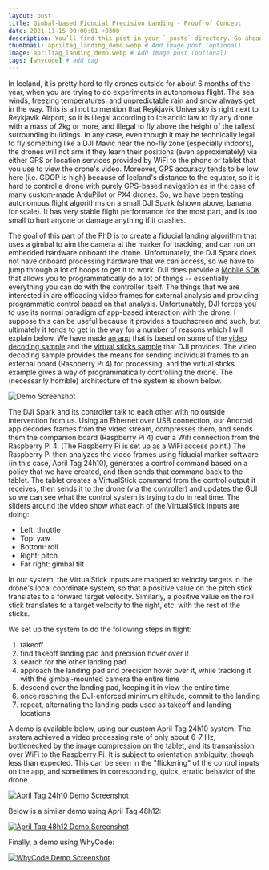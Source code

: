 ```yaml
---
layout: post
title: Gimbal-based Fiducial Precision Landing - Proof of Concept
date: 2021-11-15 00:00:01 +0300
description: You’ll find this post in your `_posts` directory. Go ahead and edit it and re-build the site to see your changes. # Add post description (optional)
thumbnail: apriltag_landing_demo.webp # Add image post (optional)
image: apriltag_landing_demo.webp # Add image post (optional)
tags: [whycode] # add tag
---
```


In Iceland, it is pretty hard to fly drones outside for about 6 months of the year, when you are trying to do experiments in autonomous flight.
The sea winds, freezing temperatures, and unpredictable rain and snow always get in the way.
This is all not to mention that Reykjavik University is right next to Reykjavik Airport, so it is illegal according to Icelandic law to fly any drone with a mass of 2kg or more, and illegal to fly above the height of the tallest surrounding buildings.
In any case, even though it may be technically legal to fly something like a DJI Mavic near the no-fly zone (especially indoors), the drones will not arm if they learn their positions (even approximately) via either GPS or location services provided by WiFi to the phone or tablet that you use to view the drone's video.
Moreover, GPS accuracy tends to be low here (i.e. GDOP is high) because of Iceland's distance to the equator, so it is hard to control a drone with purely GPS-based navigation as in the case of many custom-made ArduPilot or PX4 drones.
So, we have been testing autonomous flight algorithms on a small DJI Spark (shown above, banana for scale).
It has very stable flight performance for the most part, and is too small to hurt anyone or damage anything if it crashes. 

The goal of this part of the PhD is to create a fiducial landing algorithm that uses a gimbal to aim the camera at the marker for tracking, and can run on embedded hardware onboard the drone.
Unfortunately, the DJI Spark does not have onboard processing hardware that we can access, so we have to jump through a lot of hoops to get it to work.
DJI does provide a [Mobile SDK](https://developer.dji.com/api-reference/android-api/Components/SDKManager/DJISDKManager.html) that allows you to programmatically do a lot of things -- essentially everything you can do with the controller itself.
The things that we are interested in are offloading video frames for external analysis and providing programmatic control based on that analysis.
Unfortunately, DJI forces you to use its normal paradigm of app-based interaction with the drone.
I suppose this can be useful because it provides a touchscreen and such, but ultimately it tends to get in the way for a number of reasons which I will explain below.
We have made [an app](https://github.com/uzgit/Android-VideoStreamDecodingSample) that is based on some of the [video decoding sample](https://github.com/DJI-Mobile-SDK-Tutorials/Android-VideoStreamDecodingSample) and the [virtual sticks sample](https://github.com/dji-sdk/Mobile-SDK-Android/blob/master/Sample%20Code/app/src/main/java/com/dji/sdk/sample/demo/flightcontroller/VirtualStickView.java) that DJI provides.
The video decoding sample provides the means for sending individual frames to an external board (Raspberry Pi 4) for processing, and the virtual sticks example gives a way of programmatically controlling the drone.
The (necessarily horrible) architecture of the system is shown below.

![Demo Screenshot]({{site.baseurl}}/assets/images/spark_architecture.drawio.png)

The DJI Spark and its controller talk to each other with no outside intervention from us.
Using an Ethernet over USB connection, our Android app decodes frames from the video stream, compresses them, and sends them the companion board (Raspberry Pi 4) over a Wifi connection from the Raspberry Pi 4. (The Raspberry Pi is set up as a WiFi access point.)
The Raspberry Pi then analyzes the video frames using fiducial marker software (in this case, April Tag 24h10), generates a control command based on a policy that we have created, and then sends that command back to the tablet.
The tablet creates a VirtualStick command from the control output it receives, then sends it to the drone (via the controller) and updates the GUI so we can see what the control system is trying to do in real time.
The sliders around the video show what each of the VirtualStick inputs are doing:

- Left: throttle
- Top: yaw
- Bottom: roll
- Right: pitch
- Far right: gimbal tilt

In our system, the VirtualStick inputs are mapped to velocity targets in the drone's local coordinate system, so that a positive value on the pitch stick translates to a forward target velocity.
Similarly, a positive value on the roll stick translates to a target velocity to the right, etc. with the rest of the sticks.

We set up the system to do the following steps in flight:

1. takeoff
2. find takeoff landing pad and precision hover over it
3. search for the other landing pad
4. approach the landing pad and precision hover over it, while tracking it with the gimbal-mounted camera the entire time
5. descend over the landing pad, keeping it in view the entire time
6. once reaching the DJI-enforced minimum altitude, commit to the landing
7. repeat, alternating the landing pads used as takeoff and landing locations

A demo is available below, using our custom April Tag 24h10 system.
The system achieved a video processing rate of only about 6-7 Hz, bottlenecked by the image compression on the tablet, and its transmission over WiFi to the Raspberry Pi.
It is subject to orientation ambiguity, though less than expected.
This can be seen in the "flickering" of the control inputs on the app, and sometimes in corresponding, quick, erratic behavior of the drone. 

[![April Tag 24h10 Demo Screenshot]({{site.baseurl}}/assets/img/demo_screenshot.png)](https://vimeo.com/664863992)

Below is a similar demo using April Tag 48h12:

[![April Tag 48h12 Demo Screenshot]({{site.baseurl}}/assets/img/apriltag_48h12_demo_screenshot.png)](https://vimeo.com/644394605)

Finally, a demo using WhyCode:

[![WhyCode Demo Screenshot]({{site.baseurl}}/assets/img/whycode_demo_screenshot.png)](https://vimeo.com/688389732)
